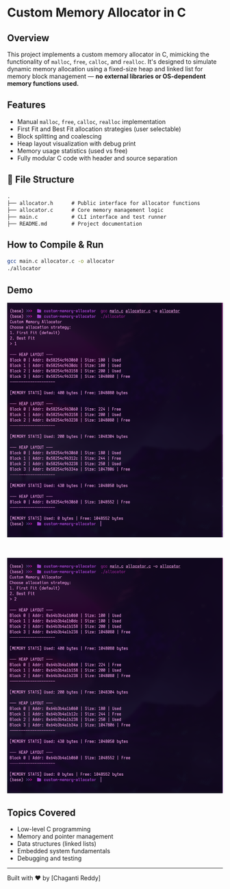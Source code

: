 # Custom Memory Allocator in C

## Overview
This project implements a custom memory allocator in C, mimicking the functionality of `malloc`, `free`, `calloc`, and `realloc`. It's designed to simulate dynamic memory allocation using a fixed-size heap and linked list for memory block management — **no external libraries or OS-dependent memory functions used.**

## Features
- Manual `malloc`, `free`, `calloc`, `realloc` implementation
- First Fit and Best Fit allocation strategies (user selectable)
- Block splitting and coalescing
- Heap layout visualization with debug print
- Memory usage statistics (used vs free)
- Fully modular C code with header and source separation

## 📁 File Structure
```
.
├── allocator.h      # Public interface for allocator functions
├── allocator.c      # Core memory management logic
├── main.c           # CLI interface and test runner
├── README.md        # Project documentation
```

## How to Compile & Run
```bash
gcc main.c allocator.c -o allocator
./allocator
```

## Demo

![First Fit](./first-fit.png)

<br>

![Best Fit](./best-fit.png)

## Topics Covered
- Low-level C programming
- Memory and pointer management
- Data structures (linked lists)
- Embedded system fundamentals
- Debugging and testing

---
Built with ❤️ by [Chaganti Reddy]

